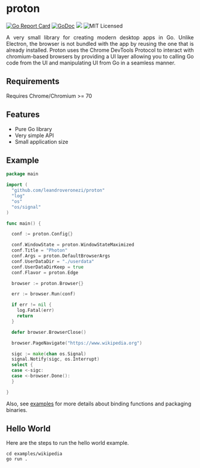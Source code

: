 # proton

[![Go Report Card](https://goreportcard.com/badge/github.com/leandroveronezi/proton)](https://goreportcard.com/report/github.com/leandroveronezi/proton)
[![GoDoc](https://godoc.org/github.com/leandroveronezi/proton?status.svg)](https://godoc.org/github.com/leandroveronezi/proton)
![](https://img.shields.io/github/repo-size/leandroveronezi/proton.svg)
![MIT Licensed](https://img.shields.io/github/license/leandroveronezi/proton.svg)

<div>
  <p align="justify">
      A very small library for creating modern desktop apps in Go. Unlike Electron, 
      the browser is not bundled with the app by reusing the one that is already installed. 
      Proton uses the Chrome DevTools Protocol to interact with chromium-based browsers by providing a 
      UI layer allowing you to calling Go code from the UI and manipulating UI from Go in a seamless manner.
  </p>
</div>

## Requirements
  Requires Chrome/Chromium >= 70

## Features
* Pure Go library 
* Very simple API
* Small application size

## Example

```go
package main

import (
  "github.com/leandroveronezi/proton"
  "log"
  "os"
  "os/signal"
)

func main() {

  conf := proton.Config{}

  conf.WindowState = proton.WindowStateMaximized
  conf.Title = "Photon"
  conf.Args = proton.DefaultBrowserArgs
  conf.UserDataDir = "./userdata"
  conf.UserDataDirKeep = true
  conf.Flavor = proton.Edge

  browser := proton.Browser{}

  err := browser.Run(conf)

  if err != nil {
    log.Fatal(err)
    return
  }

  defer browser.BrowserClose()

  browser.PageNavigate("https://www.wikipedia.org")

  sigc := make(chan os.Signal)
  signal.Notify(sigc, os.Interrupt)
  select {
  case <-sigc:
  case <-browser.Done():
  }

}
```

Also, see [examples](examples) for more details about binding functions and packaging binaries.

## Hello World

Here are the steps to run the hello world example.

```
cd examples/wikipedia
go run .
```

 


